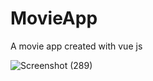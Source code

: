 # MovieApp

A movie app created with vue js

![Screenshot (289)](https://user-images.githubusercontent.com/49434891/79894046-84345c80-8422-11ea-871a-d19e75875eaf.png)
